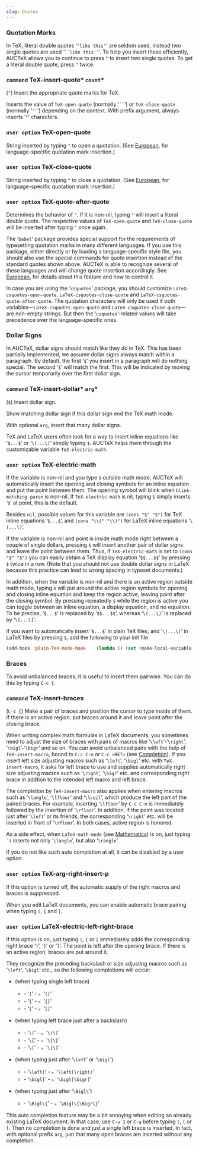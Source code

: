 ```yaml
---
slug: Quotes
---
```


### Quotation Marks

In TeX, literal double quotes ‘`"like this"`’ are seldom used, instead two single quotes are used ‘` ``like this'' `’. To help you insert these efficiently, AUCTeX allows you to continue to press `"` to insert two single quotes. To get a literal double quote, press `"` twice.

### <span className="tag command">`command`</span> **TeX-insert-quote*** `count`*

(`"`) Insert the appropriate quote marks for TeX.

Inserts the value of `TeX-open-quote` (normally ‘` `` `’) or `TeX-close-quote` (normally ‘`''`’) depending on the context. With prefix argument, always inserts ‘`"`’ characters.

### <span className="tag useroption">`user option`</span> **TeX-open-quote**

String inserted by typing `"` to open a quotation. (See [European](European), for language-specific quotation mark insertion.)

### <span className="tag useroption">`user option`</span> **TeX-close-quote**

String inserted by typing `"` to close a quotation. (See [European](European), for language-specific quotation mark insertion.)

### <span className="tag useroption">`user option`</span> **TeX-quote-after-quote**

Determines the behavior of `"`. If it is non-nil, typing `"` will insert a literal double quote. The respective values of `TeX-open-quote` and `TeX-close-quote` will be inserted after typing `"` once again.

The ‘`babel`’ package provides special support for the requirements of typesetting quotation marks in many different languages. If you use this package, either directly or by loading a language-specific style file, you should also use the special commands for quote insertion instead of the standard quotes shown above. AUCTeX is able to recognize several of these languages and will change quote insertion accordingly. See [European](European), for details about this feature and how to control it.

In case you are using the ‘`csquotes`’ package, you should customize `LaTeX-csquotes-open-quote`, `LaTeX-csquotes-close-quote` and `LaTeX-csquotes-quote-after-quote`. The quotation characters will only be used if both variables—`LaTeX-csquotes-open-quote` and `LaTeX-csquotes-close-quote`—are non-empty strings. But then the ‘`csquotes`’-related values will take precedence over the language-specific ones.

### Dollar Signs

In AUCTeX, dollar signs should match like they do in TeX. This has been partially implemented, we assume dollar signs always match within a paragraph. By default, the first ‘`$`’ you insert in a paragraph will do nothing special. The second ‘`$`’ will match the first. This will be indicated by moving the cursor temporarily over the first dollar sign.

### <span className="tag command">`command`</span> **TeX-insert-dollar*** `arg`*

(`$`) Insert dollar sign.

Show matching dollar sign if this dollar sign end the TeX math mode.

With optional `arg`, insert that many dollar signs.

TeX and LaTeX users often look for a way to insert inline equations like ‘`$...$`’ or ‘`\(...\)`’ simply typing `$`. AUCTeX helps them through the customizable variable `TeX-electric-math`.

### <span className="tag useroption">`user option`</span> **TeX-electric-math**

If the variable is non-nil and you type `$` outside math mode, AUCTeX will automatically insert the opening and closing symbols for an inline equation and put the point between them. The opening symbol will blink when `blink-matching-paren` is non-nil. If `TeX-electric-math` is nil, typing `$` simply inserts ‘`$`’ at point, this is the default.

Besides `nil`, possible values for this variable are `(cons "$" "$")` for TeX inline equations ‘`$...$`’, and `(cons "\\(" "\\)")` for LaTeX inline equations ‘`\(...\)`’.

If the variable is non-nil and point is inside math mode right between a couple of single dollars, pressing `$` will insert another pair of dollar signs and leave the point between them. Thus, if `TeX-electric-math` is set to `(cons "$" "$")` you can easily obtain a TeX display equation ‘`$$...$$`’ by pressing `$` twice in a row. (Note that you should not use double dollar signs in LaTeX because this practice can lead to wrong spacing in typeset documents.)

In addition, when the variable is non-nil and there is an active region outside math mode, typing `$` will put around the active region symbols for opening and closing inline equation and keep the region active, leaving point after the closing symbol. By pressing repeatedly `$` while the region is active you can toggle between an inline equation, a display equation, and no equation. To be precise, ‘`$...$`’ is replaced by ‘`$$...$$`’, whereas ‘`\(...\)`’ is replaced by ‘`\[...\]`’.

If you want to automatically insert ‘`$...$`’ in plain TeX files, and ‘`\(...\)`’ in LaTeX files by pressing `$`, add the following to your init file

```lisp
(add-hook 'plain-TeX-mode-hook 	  (lambda () (set (make-local-variable 'TeX-electric-math) 			  (cons "$" "$")))) (add-hook 'LaTeX-mode-hook 	  (lambda () (set (make-local-variable 'TeX-electric-math) 			  (cons "\\(" "\\)")))) 
```

### Braces

To avoid unbalanced braces, it is useful to insert them pairwise. You can do this by typing `C-c {`.

### <span className="tag command">`command`</span> **TeX-insert-braces**

(`C-c {`) Make a pair of braces and position the cursor to type inside of them. If there is an active region, put braces around it and leave point after the closing brace.

When writing complex math formulas in LaTeX documents, you sometimes need to adjust the size of braces with pairs of macros like ‘`\left`’-‘`\right`’, ‘`\bigl`’-‘`\bigr`’ and so on. You can avoid unbalanced pairs with the help of `TeX-insert-macro`, bound to `C-c C-m` or `C-c <RET>` (see [Completion](Completion)). If you insert left size adjusting macros such as ‘`\left`’, ‘`\bigl`’ etc. with `TeX-insert-macro`, it asks for left brace to use and supplies automatically right size adjusting macros such as ‘`\right`’, ‘`\bigr`’ etc. and corresponding right brace in addtion to the intended left macro and left brace.

The completion by `TeX-insert-macro` also applies when entering macros such as ‘`\langle`’, ‘`\lfloor`’ and ‘`\lceil`’, which produce the left part of the paired braces. For example, inserting ‘`\lfloor`’ by `C-c C-m` is immediately followed by the insertion of ‘`\rfloor`’. In addition, if the point was located just after ‘`\left`’ or its friends, the corresponding ‘`\right`’ etc. will be inserted in front of ‘`\rfloor`’. In both cases, active region is honored.

As a side effect, when `LaTeX-math-mode` (see [Mathematics](Mathematics)) is on, just typing `` `( `` inserts not only ‘`\langle`’, but also ‘`\rangle`’.

If you do not like such auto completion at all, it can be disabled by a user option.

### <span className="tag useroption">`user option`</span> **TeX-arg-right-insert-p**

If this option is turned off, the automatic supply of the right macros and braces is suppressed.

When you edit LaTeX documents, you can enable automatic brace pairing when typing `(`, `{` and `[`.

### <span className="tag useroption">`user option`</span> **LaTeX-electric-left-right-brace**

If this option is on, just typing `(`, `{` or `[` immediately adds the corresponding right brace ‘`)`’, ‘`}`’ or ‘`]`’. The point is left after the opening brace. If there is an active region, braces are put around it.

They recognize the preceding backslash or size adjusting macros such as ‘`\left`’, ‘`\bigl`’ etc., so the following completions will occur:

*   (when typing single left brace)

    *   \- ‘`(`’ -﹥ ‘`()`’
    *   \- ‘`{`’ -﹥ ‘`{}`’
    *   \- ‘`[`’ -﹥ ‘`[]`’

*   (when typing left brace just after a backslash)

    *   \- ‘`\(`’ -﹥ ‘`\(\)`’
    *   \- ‘`\{`’ -﹥ ‘`\{\}`’
    *   \- ‘`\[`’ -﹥ ‘`\[\]`’

*   (when typing just after ‘`\left`’ or ‘`\bigl`’)

    *   \- ‘`\left(`’ -﹥ ‘`\left(\right)`’
    *   \- ‘`\bigl[`’ -﹥ ‘`\bigl[\bigr]`’

*   (when typing just after ‘`\Bigl\`’)

    *   \- ‘`\Bigl\{`’ -﹥ ‘`\Bigl\{\Bigr\}`’

This auto completion feature may be a bit annoying when editing an already existing LaTeX document. In that case, use `C-u 1` or `C-q` before typing `(`, `{` or `[`. Then no completion is done and just a single left brace is inserted. In fact, with optional prefix `arg`, just that many open braces are inserted without any completion.
